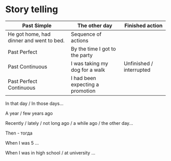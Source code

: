 # Story telling

| Past Simple                              | The other day                    | Finished action          |
| ---------------------------------------- | -------------------------------- | ------------------------ |
| He got home, had dinner and went to bed. | Sequence of actions              |                          |
| Past Perfect                             | By the time I got to the party   |                          |
| Past Continuous                          | I was taking my dog for a walk   | Unfinished / interrupted |
| Past Perfect Continuous                  | I had been expecting a promotion |                          |

In that day / In those days...

A year / few years ago

Recently / lately / not long ago / a while ago / the other day...

Then - тогда

When I was 5 ...

When I was in high school / at university ...
